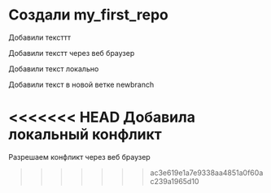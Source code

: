 ﻿# Создали my_first_repo

Добавили тексттт

Добавили текстт через веб браузер

Добавили текст локально

Добавили текст в новой ветке newbranch

<<<<<<< HEAD
Добавила локальный конфликт
=======
Разрешаем конфликт через веб браузер
>>>>>>> ac3e619e1a7e9338aa4851a0f60ac239a1965d10
